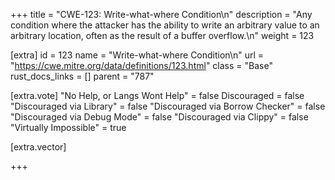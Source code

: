 +++
title = "CWE-123: Write-what-where Condition\n"
description = "Any condition where the attacker has the ability to write an arbitrary value to an arbitrary location, often as the result of a buffer overflow.\n"
weight = 123

[extra]
id = 123
name = "Write-what-where Condition\n"
url = "https://cwe.mitre.org/data/definitions/123.html"
class = "Base"
rust_docs_links = []
parent = "787"

[extra.vote]
"No Help, or Langs Wont Help" = false
Discouraged = false
"Discouraged via Library" = false
"Discouraged via Borrow Checker" = false
"Discouraged via Debug Mode" = false
"Discouraged via Clippy" = false
"Virtually Impossible" = true

[extra.vector]

+++